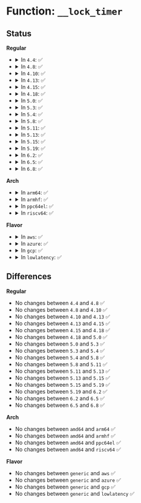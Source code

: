 # Function: <code>__lock_timer</code>

## Status
<b>Regular</b>
<ul>
<li>
<details>
<summary>In <code>4.4</code>: ✅</summary>

```c
struct k_itimer *__lock_timer(timer_t timer_id, long unsigned int *flags);
```

**Collision:** Unique Static

**Inline:** No

**Transformation:** False

**Instances:**

```
In kernel/time/posix-timers.c (ffffffff810f09c0)
Location: kernel/time/posix-timers.c:693
Inline: False
Direct callers:
  - kernel/time/posix-timers.c:do_schedule_next_timer
  - kernel/time/posix-timers.c:SyS_timer_gettime
  - kernel/time/posix-timers.c:SyS_timer_getoverrun
  - kernel/time/posix-timers.c:SyS_timer_settime
  - kernel/time/posix-timers.c:SyS_timer_delete
```
**Symbols:**

```
ffffffff810f09c0-ffffffff810f0a80: __lock_timer (STB_LOCAL)
```
</details>
</li>
<li>
<details>
<summary>In <code>4.8</code>: ✅</summary>

```c
struct k_itimer *__lock_timer(timer_t timer_id, long unsigned int *flags);
```

**Collision:** Unique Static

**Inline:** No

**Transformation:** False

**Instances:**

```
In kernel/time/posix-timers.c (ffffffff810f79e0)
Location: kernel/time/posix-timers.c:693
Inline: False
Direct callers:
  - kernel/time/posix-timers.c:SyS_timer_delete
  - kernel/time/posix-timers.c:SyS_timer_settime
  - kernel/time/posix-timers.c:SyS_timer_getoverrun
  - kernel/time/posix-timers.c:SyS_timer_gettime
  - kernel/time/posix-timers.c:do_schedule_next_timer
```
**Symbols:**

```
ffffffff810f79e0-ffffffff810f7a95: __lock_timer (STB_LOCAL)
```
</details>
</li>
<li>
<details>
<summary>In <code>4.10</code>: ✅</summary>

```c
struct k_itimer *__lock_timer(timer_t timer_id, long unsigned int *flags);
```

**Collision:** Unique Static

**Inline:** No

**Transformation:** False

**Instances:**

```
In kernel/time/posix-timers.c (ffffffff81105380)
Location: kernel/time/posix-timers.c:693
Inline: False
Direct callers:
  - kernel/time/posix-timers.c:SyS_timer_delete
  - kernel/time/posix-timers.c:SyS_timer_settime
  - kernel/time/posix-timers.c:SyS_timer_getoverrun
  - kernel/time/posix-timers.c:SyS_timer_gettime
  - kernel/time/posix-timers.c:do_schedule_next_timer
```
**Symbols:**

```
ffffffff81105380-ffffffff81105435: __lock_timer (STB_LOCAL)
```
</details>
</li>
<li>
<details>
<summary>In <code>4.13</code>: ✅</summary>

```c
struct k_itimer *__lock_timer(timer_t timer_id, long unsigned int *flags);
```

**Collision:** Unique Static

**Inline:** No

**Transformation:** False

**Instances:**

```
In kernel/time/posix-timers.c (ffffffff81107340)
Location: kernel/time/posix-timers.c:609
Inline: False
Direct callers:
  - kernel/time/posix-timers.c:SyS_timer_delete
  - kernel/time/posix-timers.c:do_timer_settime
  - kernel/time/posix-timers.c:SyS_timer_getoverrun
  - kernel/time/posix-timers.c:do_timer_gettime
  - kernel/time/posix-timers.c:posixtimer_rearm
```
**Symbols:**

```
ffffffff81107340-ffffffff811073fa: __lock_timer (STB_LOCAL)
```
</details>
</li>
<li>
<details>
<summary>In <code>4.15</code>: ✅</summary>

```c
struct k_itimer *__lock_timer(timer_t timer_id, long unsigned int *flags);
```

**Collision:** Unique Static

**Inline:** No

**Transformation:** False

**Instances:**

```
In kernel/time/posix-timers.c (ffffffff81112470)
Location: kernel/time/posix-timers.c:615
Inline: False
Direct callers:
  - kernel/time/posix-timers.c:SyS_timer_delete
  - kernel/time/posix-timers.c:do_timer_settime
  - kernel/time/posix-timers.c:SyS_timer_getoverrun
  - kernel/time/posix-timers.c:do_timer_gettime
  - kernel/time/posix-timers.c:posixtimer_rearm
```
**Symbols:**

```
ffffffff81112470-ffffffff8111252a: __lock_timer (STB_LOCAL)
```
</details>
</li>
<li>
<details>
<summary>In <code>4.18</code>: ✅</summary>

```c
struct k_itimer *__lock_timer(timer_t timer_id, long unsigned int *flags);
```

**Collision:** Unique Static

**Inline:** No

**Transformation:** False

**Instances:**

```
In kernel/time/posix-timers.c (ffffffff8111de60)
Location: kernel/time/posix-timers.c:624
Inline: False
Direct callers:
  - kernel/time/posix-timers.c:__ia32_sys_timer_delete
  - kernel/time/posix-timers.c:__x64_sys_timer_delete
  - kernel/time/posix-timers.c:__ia32_sys_timer_getoverrun
  - kernel/time/posix-timers.c:__x64_sys_timer_getoverrun
  - kernel/time/posix-timers.c:do_timer_gettime
  - kernel/time/posix-timers.c:posixtimer_rearm
```
**Symbols:**

```
ffffffff8111de60-ffffffff8111df25: __lock_timer (STB_LOCAL)
```
</details>
</li>
<li>
<details>
<summary>In <code>5.0</code>: ✅</summary>

```c
struct k_itimer *__lock_timer(timer_t timer_id, long unsigned int *flags);
```

**Collision:** Unique Static

**Inline:** No

**Transformation:** False

**Instances:**

```
In kernel/time/posix-timers.c (ffffffff81129600)
Location: kernel/time/posix-timers.c:588
Inline: False
Direct callers:
  - kernel/time/posix-timers.c:__ia32_sys_timer_delete
  - kernel/time/posix-timers.c:__x64_sys_timer_delete
  - kernel/time/posix-timers.c:__ia32_sys_timer_getoverrun
  - kernel/time/posix-timers.c:__x64_sys_timer_getoverrun
  - kernel/time/posix-timers.c:do_timer_gettime
  - kernel/time/posix-timers.c:posixtimer_rearm
```
**Symbols:**

```
ffffffff81129600-ffffffff811296c5: __lock_timer (STB_LOCAL)
```
</details>
</li>
<li>
<details>
<summary>In <code>5.3</code>: ✅</summary>

```c
struct k_itimer *__lock_timer(timer_t timer_id, long unsigned int *flags);
```

**Collision:** Unique Static

**Inline:** No

**Transformation:** False

**Instances:**

```
In kernel/time/posix-timers.c (ffffffff81134090)
Location: kernel/time/posix-timers.c:588
Inline: False
Direct callers:
  - kernel/time/posix-timers.c:__ia32_sys_timer_delete
  - kernel/time/posix-timers.c:__x64_sys_timer_delete
  - kernel/time/posix-timers.c:__ia32_sys_timer_getoverrun
  - kernel/time/posix-timers.c:__x64_sys_timer_getoverrun
  - kernel/time/posix-timers.c:do_timer_gettime
  - kernel/time/posix-timers.c:posixtimer_rearm
```
**Symbols:**

```
ffffffff81134090-ffffffff81134143: __lock_timer (STB_LOCAL)
```
</details>
</li>
<li>
<details>
<summary>In <code>5.4</code>: ✅</summary>

```c
struct k_itimer *__lock_timer(timer_t timer_id, long unsigned int *flags);
```

**Collision:** Unique Static

**Inline:** No

**Transformation:** False

**Instances:**

```
In kernel/time/posix-timers.c (ffffffff81140030)
Location: kernel/time/posix-timers.c:588
Inline: False
Direct callers:
  - kernel/time/posix-timers.c:__ia32_sys_timer_delete
  - kernel/time/posix-timers.c:__x64_sys_timer_delete
  - kernel/time/posix-timers.c:timer_wait_running
  - kernel/time/posix-timers.c:__ia32_sys_timer_getoverrun
  - kernel/time/posix-timers.c:__x64_sys_timer_getoverrun
  - kernel/time/posix-timers.c:do_timer_gettime
  - kernel/time/posix-timers.c:posixtimer_rearm
```
**Symbols:**

```
ffffffff81140030-ffffffff811400e3: __lock_timer (STB_LOCAL)
```
</details>
</li>
<li>
<details>
<summary>In <code>5.8</code>: ✅</summary>

```c
struct k_itimer *__lock_timer(timer_t timer_id, long unsigned int *flags);
```

**Collision:** Unique Static

**Inline:** No

**Transformation:** False

**Instances:**

```
In kernel/time/posix-timers.c (ffffffff8114fca0)
Location: kernel/time/posix-timers.c:614
Inline: False
Direct callers:
  - kernel/time/posix-timers.c:__ia32_sys_timer_delete
  - kernel/time/posix-timers.c:__x64_sys_timer_delete
  - kernel/time/posix-timers.c:timer_wait_running
  - kernel/time/posix-timers.c:__ia32_sys_timer_getoverrun
  - kernel/time/posix-timers.c:__x64_sys_timer_getoverrun
  - kernel/time/posix-timers.c:do_timer_gettime
  - kernel/time/posix-timers.c:posixtimer_rearm
```
**Symbols:**

```
ffffffff8114fca0-ffffffff8114fd52: __lock_timer (STB_LOCAL)
```
</details>
</li>
<li>
<details>
<summary>In <code>5.11</code>: ✅</summary>

```c
struct k_itimer *__lock_timer(timer_t timer_id, long unsigned int *flags);
```

**Collision:** Unique Static

**Inline:** No

**Transformation:** False

**Instances:**

```
In kernel/time/posix-timers.c (ffffffff8114bf20)
Location: kernel/time/posix-timers.c:614
Inline: False
Direct callers:
  - kernel/time/posix-timers.c:__ia32_sys_timer_delete
  - kernel/time/posix-timers.c:__x64_sys_timer_delete
  - kernel/time/posix-timers.c:timer_wait_running
  - kernel/time/posix-timers.c:__ia32_sys_timer_getoverrun
  - kernel/time/posix-timers.c:__x64_sys_timer_getoverrun
  - kernel/time/posix-timers.c:do_timer_gettime
  - kernel/time/posix-timers.c:posixtimer_rearm
```
**Symbols:**

```
ffffffff8114bf20-ffffffff8114bfe0: __lock_timer (STB_LOCAL)
```
</details>
</li>
<li>
<details>
<summary>In <code>5.13</code>: ✅</summary>

```c
struct k_itimer *__lock_timer(timer_t timer_id, long unsigned int *flags);
```

**Collision:** Unique Static

**Inline:** No

**Transformation:** False

**Instances:**

```
In kernel/time/posix-timers.c (ffffffff8114d3d0)
Location: kernel/time/posix-timers.c:614
Inline: False
Direct callers:
  - kernel/time/posix-timers.c:__ia32_sys_timer_delete
  - kernel/time/posix-timers.c:__x64_sys_timer_delete
  - kernel/time/posix-timers.c:timer_wait_running
  - kernel/time/posix-timers.c:__ia32_sys_timer_getoverrun
  - kernel/time/posix-timers.c:__x64_sys_timer_getoverrun
  - kernel/time/posix-timers.c:do_timer_gettime
  - kernel/time/posix-timers.c:posixtimer_rearm
```
**Symbols:**

```
ffffffff8114d3d0-ffffffff8114d492: __lock_timer (STB_LOCAL)
```
</details>
</li>
<li>
<details>
<summary>In <code>5.15</code>: ✅</summary>

```c
struct k_itimer *__lock_timer(timer_t timer_id, long unsigned int *flags);
```

**Collision:** Unique Static

**Inline:** No

**Transformation:** False

**Instances:**

```
In kernel/time/posix-timers.c (ffffffff81170b90)
Location: kernel/time/posix-timers.c:614
Inline: False
Direct callers:
  - kernel/time/posix-timers.c:__ia32_sys_timer_delete
  - kernel/time/posix-timers.c:__x64_sys_timer_delete
  - kernel/time/posix-timers.c:timer_wait_running
  - kernel/time/posix-timers.c:__ia32_sys_timer_getoverrun
  - kernel/time/posix-timers.c:__x64_sys_timer_getoverrun
  - kernel/time/posix-timers.c:do_timer_gettime
  - kernel/time/posix-timers.c:posixtimer_rearm
```
**Symbols:**

```
ffffffff81170b90-ffffffff81170c52: __lock_timer (STB_LOCAL)
```
</details>
</li>
<li>
<details>
<summary>In <code>5.19</code>: ✅</summary>

```c
struct k_itimer *__lock_timer(timer_t timer_id, long unsigned int *flags);
```

**Collision:** Unique Static

**Inline:** No

**Transformation:** False

**Instances:**

```
In kernel/time/posix-timers.c (ffffffff811a51c0)
Location: kernel/time/posix-timers.c:614
Inline: False
Direct callers:
  - kernel/time/posix-timers.c:__ia32_sys_timer_delete
  - kernel/time/posix-timers.c:__x64_sys_timer_delete
  - kernel/time/posix-timers.c:do_timer_settime
  - kernel/time/posix-timers.c:timer_wait_running
  - kernel/time/posix-timers.c:__ia32_sys_timer_getoverrun
  - kernel/time/posix-timers.c:__x64_sys_timer_getoverrun
  - kernel/time/posix-timers.c:do_timer_gettime
  - kernel/time/posix-timers.c:posixtimer_rearm
```
**Symbols:**

```
ffffffff811a51c0-ffffffff811a529a: __lock_timer (STB_LOCAL)
```
</details>
</li>
<li>
<details>
<summary>In <code>6.2</code>: ✅</summary>

```c
struct k_itimer *__lock_timer(timer_t timer_id, long unsigned int *flags);
```

**Collision:** Unique Static

**Inline:** No

**Transformation:** False

**Instances:**

```
In kernel/time/posix-timers.c (ffffffff811e4b20)
Location: kernel/time/posix-timers.c:614
Inline: False
Direct callers:
  - kernel/time/posix-timers.c:__ia32_sys_timer_delete
  - kernel/time/posix-timers.c:__x64_sys_timer_delete
  - kernel/time/posix-timers.c:do_timer_settime
  - kernel/time/posix-timers.c:timer_wait_running
  - kernel/time/posix-timers.c:__ia32_sys_timer_getoverrun
  - kernel/time/posix-timers.c:__x64_sys_timer_getoverrun
  - kernel/time/posix-timers.c:do_timer_gettime
  - kernel/time/posix-timers.c:posixtimer_rearm
```
**Symbols:**

```
ffffffff811e4b20-ffffffff811e4bfa: __lock_timer (STB_LOCAL)
```
</details>
</li>
<li>
<details>
<summary>In <code>6.5</code>: ✅</summary>

```c
struct k_itimer *__lock_timer(timer_t timer_id, long unsigned int *flags);
```

**Collision:** Unique Static

**Inline:** No

**Transformation:** False

**Instances:**

```
In kernel/time/posix-timers.c (ffffffff811f9180)
Location: kernel/time/posix-timers.c:560
Inline: False
Direct callers:
  - kernel/time/posix-timers.c:__ia32_sys_timer_delete
  - kernel/time/posix-timers.c:__x64_sys_timer_delete
  - kernel/time/posix-timers.c:do_timer_settime
  - kernel/time/posix-timers.c:timer_wait_running
  - kernel/time/posix-timers.c:__ia32_sys_timer_getoverrun
  - kernel/time/posix-timers.c:__x64_sys_timer_getoverrun
  - kernel/time/posix-timers.c:do_timer_gettime
  - kernel/time/posix-timers.c:posixtimer_rearm
```
**Symbols:**

```
ffffffff811f9180-ffffffff811f925d: __lock_timer (STB_LOCAL)
```
</details>
</li>
<li>
<details>
<summary>In <code>6.8</code>: ✅</summary>

```c
struct k_itimer *__lock_timer(timer_t timer_id, long unsigned int *flags);
```

**Collision:** Unique Static

**Inline:** No

**Transformation:** False

**Instances:**

```
In kernel/time/posix-timers.c (ffffffff8120f370)
Location: kernel/time/posix-timers.c:560
Inline: False
Direct callers:
  - kernel/time/posix-timers.c:__ia32_sys_timer_delete
  - kernel/time/posix-timers.c:__x64_sys_timer_delete
  - kernel/time/posix-timers.c:do_timer_settime
  - kernel/time/posix-timers.c:timer_wait_running
  - kernel/time/posix-timers.c:__ia32_sys_timer_getoverrun
  - kernel/time/posix-timers.c:__x64_sys_timer_getoverrun
  - kernel/time/posix-timers.c:do_timer_gettime
  - kernel/time/posix-timers.c:posixtimer_rearm
```
**Symbols:**

```
ffffffff8120f370-ffffffff8120f44d: __lock_timer (STB_LOCAL)
```
</details>
</li>
</ul>
<b>Arch</b>
<ul>
<li>
<details>
<summary>In <code>arm64</code>: ✅</summary>

```c
struct k_itimer *__lock_timer(timer_t timer_id, long unsigned int *flags);
```

**Collision:** Unique Static

**Inline:** No

**Transformation:** False

**Instances:**

```
In kernel/time/posix-timers.c (ffff8000101ab8f8)
Location: kernel/time/posix-timers.c:588
Inline: False
Direct callers:
  - kernel/time/posix-timers.c:__arm64_sys_timer_delete
  - kernel/time/posix-timers.c:timer_wait_running
  - kernel/time/posix-timers.c:timer_wait_running
  - kernel/time/posix-timers.c:__arm64_sys_timer_getoverrun
  - kernel/time/posix-timers.c:do_timer_gettime
  - kernel/time/posix-timers.c:posixtimer_rearm
```
**Symbols:**

```
ffff8000101ab8f8-ffff8000101aba44: __lock_timer (STB_LOCAL)
```
</details>
</li>
<li>
<details>
<summary>In <code>armhf</code>: ✅</summary>

```c
struct k_itimer *__lock_timer(timer_t timer_id, long unsigned int *flags);
```

**Collision:** Unique Static

**Inline:** No

**Transformation:** False

**Instances:**

```
In kernel/time/posix-timers.c (c03f5730)
Location: kernel/time/posix-timers.c:588
Inline: False
Direct callers:
  - kernel/time/posix-timers.c:__se_sys_timer_delete
  - kernel/time/posix-timers.c:timer_wait_running
  - kernel/time/posix-timers.c:__se_sys_timer_getoverrun
  - kernel/time/posix-timers.c:do_timer_gettime
  - kernel/time/posix-timers.c:posixtimer_rearm
```
**Symbols:**

```
c03f5730-c03f5810: __lock_timer (STB_LOCAL)
```
</details>
</li>
<li>
<details>
<summary>In <code>ppc64el</code>: ✅</summary>

```c
struct k_itimer *__lock_timer(timer_t timer_id, long unsigned int *flags);
```

**Collision:** Unique Static

**Inline:** No

**Transformation:** False

**Instances:**

```
In kernel/time/posix-timers.c (c00000000020dad0)
Location: kernel/time/posix-timers.c:588
Inline: False
Direct callers:
  - kernel/time/posix-timers.c:__se_sys_timer_delete
  - kernel/time/posix-timers.c:timer_wait_running
  - kernel/time/posix-timers.c:timer_wait_running
  - kernel/time/posix-timers.c:__se_sys_timer_getoverrun
  - kernel/time/posix-timers.c:do_timer_gettime
  - kernel/time/posix-timers.c:posixtimer_rearm
```
**Symbols:**

```
c00000000020dad0-c00000000020dc34: __lock_timer (STB_LOCAL)
```
</details>
</li>
<li>
<details>
<summary>In <code>riscv64</code>: ✅</summary>

```c
struct k_itimer *__lock_timer(timer_t timer_id, long unsigned int *flags);
```

**Collision:** Unique Static

**Inline:** No

**Transformation:** False

**Instances:**

```
In kernel/time/posix-timers.c (ffffffe0001357de)
Location: kernel/time/posix-timers.c:588
Inline: False
Direct callers:
  - kernel/time/posix-timers.c:__se_sys_timer_delete
  - kernel/time/posix-timers.c:__se_sys_timer_settime
  - kernel/time/posix-timers.c:timer_wait_running
  - kernel/time/posix-timers.c:__se_sys_timer_getoverrun
  - kernel/time/posix-timers.c:__se_sys_timer_gettime
  - kernel/time/posix-timers.c:posixtimer_rearm
```
**Symbols:**

```
ffffffe0001357de-ffffffe000135894: __lock_timer (STB_LOCAL)
```
</details>
</li>
</ul>
<b>Flavor</b>
<ul>
<li>
<details>
<summary>In <code>aws</code>: ✅</summary>

```c
struct k_itimer *__lock_timer(timer_t timer_id, long unsigned int *flags);
```

**Collision:** Unique Static

**Inline:** No

**Transformation:** False

**Instances:**

```
In kernel/time/posix-timers.c (ffffffff811387e0)
Location: kernel/time/posix-timers.c:588
Inline: False
Direct callers:
  - kernel/time/posix-timers.c:__ia32_sys_timer_delete
  - kernel/time/posix-timers.c:__x64_sys_timer_delete
  - kernel/time/posix-timers.c:timer_wait_running
  - kernel/time/posix-timers.c:__ia32_sys_timer_getoverrun
  - kernel/time/posix-timers.c:__x64_sys_timer_getoverrun
  - kernel/time/posix-timers.c:do_timer_gettime
  - kernel/time/posix-timers.c:posixtimer_rearm
```
**Symbols:**

```
ffffffff811387e0-ffffffff81138893: __lock_timer (STB_LOCAL)
```
</details>
</li>
<li>
<details>
<summary>In <code>azure</code>: ✅</summary>

```c
struct k_itimer *__lock_timer(timer_t timer_id, long unsigned int *flags);
```

**Collision:** Unique Static

**Inline:** No

**Transformation:** False

**Instances:**

```
In kernel/time/posix-timers.c (ffffffff8112b230)
Location: kernel/time/posix-timers.c:588
Inline: False
Direct callers:
  - kernel/time/posix-timers.c:__ia32_sys_timer_delete
  - kernel/time/posix-timers.c:__x64_sys_timer_delete
  - kernel/time/posix-timers.c:timer_wait_running
  - kernel/time/posix-timers.c:__ia32_sys_timer_getoverrun
  - kernel/time/posix-timers.c:__x64_sys_timer_getoverrun
  - kernel/time/posix-timers.c:do_timer_gettime
  - kernel/time/posix-timers.c:posixtimer_rearm
```
**Symbols:**

```
ffffffff8112b230-ffffffff8112b2e3: __lock_timer (STB_LOCAL)
```
</details>
</li>
<li>
<details>
<summary>In <code>gcp</code>: ✅</summary>

```c
struct k_itimer *__lock_timer(timer_t timer_id, long unsigned int *flags);
```

**Collision:** Unique Static

**Inline:** No

**Transformation:** False

**Instances:**

```
In kernel/time/posix-timers.c (ffffffff81136500)
Location: kernel/time/posix-timers.c:588
Inline: False
Direct callers:
  - kernel/time/posix-timers.c:__ia32_sys_timer_delete
  - kernel/time/posix-timers.c:__x64_sys_timer_delete
  - kernel/time/posix-timers.c:timer_wait_running
  - kernel/time/posix-timers.c:__ia32_sys_timer_getoverrun
  - kernel/time/posix-timers.c:__x64_sys_timer_getoverrun
  - kernel/time/posix-timers.c:do_timer_gettime
  - kernel/time/posix-timers.c:posixtimer_rearm
```
**Symbols:**

```
ffffffff81136500-ffffffff811365b3: __lock_timer (STB_LOCAL)
```
</details>
</li>
<li>
<details>
<summary>In <code>lowlatency</code>: ✅</summary>

```c
struct k_itimer *__lock_timer(timer_t timer_id, long unsigned int *flags);
```

**Collision:** Unique Static

**Inline:** No

**Transformation:** False

**Instances:**

```
In kernel/time/posix-timers.c (ffffffff81142ff0)
Location: kernel/time/posix-timers.c:588
Inline: False
Direct callers:
  - kernel/time/posix-timers.c:__ia32_sys_timer_delete
  - kernel/time/posix-timers.c:__x64_sys_timer_delete
  - kernel/time/posix-timers.c:timer_wait_running
  - kernel/time/posix-timers.c:__ia32_sys_timer_getoverrun
  - kernel/time/posix-timers.c:__x64_sys_timer_getoverrun
  - kernel/time/posix-timers.c:do_timer_gettime
  - kernel/time/posix-timers.c:posixtimer_rearm
```
**Symbols:**

```
ffffffff81142ff0-ffffffff811430ba: __lock_timer (STB_LOCAL)
```
</details>
</li>
</ul>

## Differences
<b>Regular</b>
<ul>
<li>
No changes between <code>4.4</code> and <code>4.8</code> ✅
</li>
<li>
No changes between <code>4.8</code> and <code>4.10</code> ✅
</li>
<li>
No changes between <code>4.10</code> and <code>4.13</code> ✅
</li>
<li>
No changes between <code>4.13</code> and <code>4.15</code> ✅
</li>
<li>
No changes between <code>4.15</code> and <code>4.18</code> ✅
</li>
<li>
No changes between <code>4.18</code> and <code>5.0</code> ✅
</li>
<li>
No changes between <code>5.0</code> and <code>5.3</code> ✅
</li>
<li>
No changes between <code>5.3</code> and <code>5.4</code> ✅
</li>
<li>
No changes between <code>5.4</code> and <code>5.8</code> ✅
</li>
<li>
No changes between <code>5.8</code> and <code>5.11</code> ✅
</li>
<li>
No changes between <code>5.11</code> and <code>5.13</code> ✅
</li>
<li>
No changes between <code>5.13</code> and <code>5.15</code> ✅
</li>
<li>
No changes between <code>5.15</code> and <code>5.19</code> ✅
</li>
<li>
No changes between <code>5.19</code> and <code>6.2</code> ✅
</li>
<li>
No changes between <code>6.2</code> and <code>6.5</code> ✅
</li>
<li>
No changes between <code>6.5</code> and <code>6.8</code> ✅
</li>
</ul>
<b>Arch</b>
<ul>
<li>
No changes between <code>amd64</code> and <code>arm64</code> ✅
</li>
<li>
No changes between <code>amd64</code> and <code>armhf</code> ✅
</li>
<li>
No changes between <code>amd64</code> and <code>ppc64el</code> ✅
</li>
<li>
No changes between <code>amd64</code> and <code>riscv64</code> ✅
</li>
</ul>
<b>Flavor</b>
<ul>
<li>
No changes between <code>generic</code> and <code>aws</code> ✅
</li>
<li>
No changes between <code>generic</code> and <code>azure</code> ✅
</li>
<li>
No changes between <code>generic</code> and <code>gcp</code> ✅
</li>
<li>
No changes between <code>generic</code> and <code>lowlatency</code> ✅
</li>
</ul>
